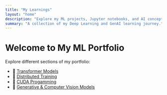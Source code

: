 ```yaml
---
title: "My Learnings"
layout: "home"
description: "Explore my ML projects, Jupyter notebooks, and AI concepts."
summary: "A collection of my Deep Learning and GenAI learning journey."
---
```



# Welcome to My ML Portfolio

Explore different sections of my portfolio:

- 📌 [Transformer Models](transformer/)
- 📌 [Distributed Training](training/)
- 📌 [CUDA Progamming](cuda/)
- 📌 [Generative & Computer Vision Models](computervision/)
